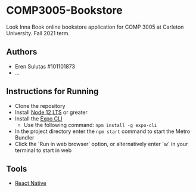 # COMP3005-Bookstore

Look Inna Book online bookstore application for COMP 3005 at Carleton University. Fall 2021 term.

## Authors
- Eren Sulutas #101101873
- ...

## Instructions for Running

- Clone the repository
- Install [Node 12 LTS](https://nodejs.org/en/download/) or greater
- Install the [Expo CLI](https://docs.expo.dev/workflow/expo-cli/)
   - Use the following command: `npm install -g expo-cli`
- In the project directory enter the `npm start` command to start the Metro Bundler
- Click the 'Run in web browser' option, or alternatively enter 'w' in your terminal to start in web

## Tools

- [React Native](https://reactnative.dev/docs/getting-started)